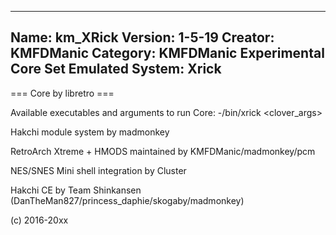 -----------------------
Name: km_XRick
Version: 1-5-19
Creator: KMFDManic
Category: KMFDManic Experimental Core Set
Emulated System: Xrick
-----------------------
=== Core by libretro ===

Available executables and arguments to run Core:
-/bin/xrick <rom> <clover_args> 

Hakchi module system by madmonkey

RetroArch Xtreme + HMODS maintained by KMFDManic/madmonkey/pcm

NES/SNES Mini shell integration by Cluster

Hakchi CE by Team Shinkansen (DanTheMan827/princess_daphie/skogaby/madmonkey)

(c) 2016-20xx
